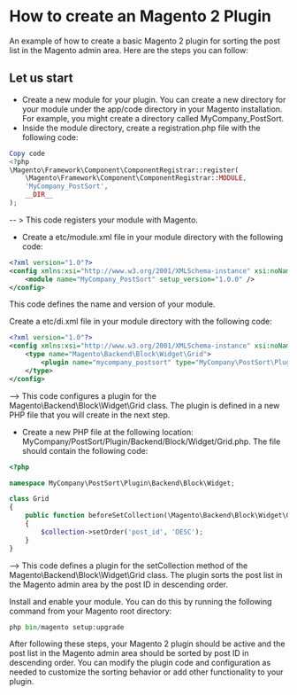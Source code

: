  # How to create an Magento 2 Plugin
 An example of how to create a basic Magento 2 plugin for sorting the post list in the Magento admin area. Here are the steps you can follow:
## Let us start
- Create a new module for your plugin. You can create a new directory for your module under the app/code directory in your Magento installation. For example, you might create a directory called MyCompany_PostSort.
- Inside the module directory, create a registration.php file with the following code:

```php
Copy code
<?php
\Magento\Framework\Component\ComponentRegistrar::register(
    \Magento\Framework\Component\ComponentRegistrar::MODULE,
    'MyCompany_PostSort',
    __DIR__
);
```
 -- > This code registers your module with Magento.

- Create a etc/module.xml file in your module directory with the following code:

```xml
<?xml version="1.0"?>
<config xmlns:xsi="http://www.w3.org/2001/XMLSchema-instance" xsi:noNamespaceSchemaLocation="urn:magento:framework:Module/etc/module.xsd">
    <module name="MyCompany_PostSort" setup_version="1.0.0" />
</config>
```
This code defines the name and version of your module.

Create a etc/di.xml file in your module directory with the following code:
```xml
<?xml version="1.0"?>
<config xmlns:xsi="http://www.w3.org/2001/XMLSchema-instance" xsi:noNamespaceSchemaLocation="urn:magento:framework:ObjectManager/etc/config.xsd">
    <type name="Magento\Backend\Block\Widget\Grid">
        <plugin name="mycompany_postsort" type="MyCompany\PostSort\Plugin\Backend\Block\Widget\Grid" sortOrder="10" disabled="false" />
    </type>
</config>
```
--> This code configures a plugin for the Magento\Backend\Block\Widget\Grid class. The plugin is defined in a new PHP file that you will create in the next step.

- Create a new PHP file at the following location: MyCompany/PostSort/Plugin/Backend/Block/Widget/Grid.php. The file should contain the following code:
``` php
<?php

namespace MyCompany\PostSort\Plugin\Backend\Block\Widget;

class Grid
{
    public function beforeSetCollection(\Magento\Backend\Block\Widget\Grid $subject, $collection)
    {
        $collection->setOrder('post_id', 'DESC');
    }
}
``` 
--> This code defines a plugin for the setCollection method of the Magento\Backend\Block\Widget\Grid class. The plugin sorts the post list in the Magento admin area by the post ID in descending order.

Install and enable your module. You can do this by running the following command from your Magento root directory:
``` python
php bin/magento setup:upgrade
```
After following these steps, your Magento 2 plugin should be active and the post list in the Magento admin area should be sorted by post ID in descending order. You can modify the plugin code and configuration as needed to customize the sorting behavior or add other functionality to your plugin.

